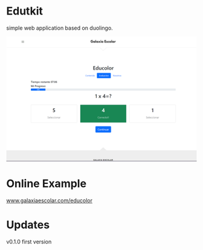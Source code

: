 # Edutkit

simple web application based on duolingo.

<img src="demo.png">


# Online Example
www.galaxiaescolar.com/educolor


# Updates

v0.1.0 first version